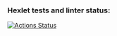 ### Hexlet tests and linter status:
[![Actions Status](https://github.com/Alexsporty/frontend-project-11/actions/workflows/hexlet-check.yml/badge.svg)](https://github.com/Alexsporty/frontend-project-11/actions)